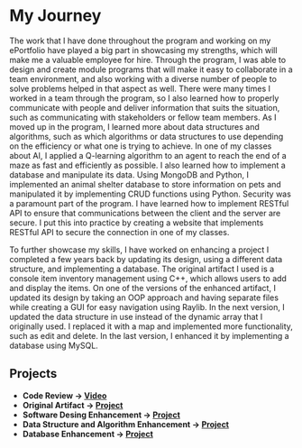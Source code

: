# My Journey

The work that I have done throughout the program and working on my ePortfolio have played a big part in showcasing my strengths, which will make me a valuable employee for hire. Through the program, I was able to design and create module programs that will make it easy to collaborate in a team environment, and also working with a diverse number of people to solve problems helped in that aspect as well. There were many times I worked in a team through the program, so I also learned how to properly communicate with people and deliver information that suits the situation, such as communicating with stakeholders or fellow team members. As I moved up in the program, I learned more about data structures and algorithms, such as which algorithms or data structures to use depending on the efficiency or what one is trying to achieve. In one of my classes about AI, I applied a Q-learning algorithm to an agent to reach the end of a maze as fast and efficiently as possible. I also learned how to implement a database and manipulate its data. Using MongoDB and Python, I implemented an animal shelter database to store information on pets and manipulated it by implementing CRUD functions using Python. Security was a paramount part of the program. I have learned how to implement RESTful API to ensure that communications between the client and the server are secure. I put this into practice by creating a website that implements RESTful API to secure the connection in one of my classes.

To further showcase my skills, I have worked on enhancing a project I completed a few years back by updating its design, using a different data structure, and implementing a database. The original artifact I used is a console item inventory management using C++, which allows users to add and display the items. On one of the versions of the enhanced artifact, I updated its design by taking an OOP approach and having separate files while creating a GUI for easy navigation using Raylib. In the next version, I updated the data structure in use instead of the dynamic array that I originally used. I replaced it with a map and implemented more functionality, such as edit and delete. In the last version, I enhanced it by implementing a database using MySQL.

## Projects 
- **Code Review -> [Video](https://youtu.be/nRiu9AYg9zE)**
- **Original Artifact -> [Project](OriginalArtifact/OriginalArtifact.md)**
- **Software Desing Enhancement -> [Project](SoftwareDesign/SoftwareDesign.md)**
- **Data Structure and Algorithm Enhancement -> [Project](DataStructures_Algorithms/DataStructure.md)**
- **Database Enhancement -> [Project](Database/Database.md)**
